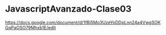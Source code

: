 # JavascriptAvanzado-Clase03

https://docs.google.com/document/d/1fBj5Mo3UzeYoDDpLnn24a4VwgSOKGqPaOSO79Mhxb1E/edit
